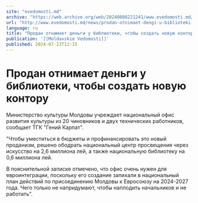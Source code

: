 ```yaml
---
site: "evedomosti.md"
archive: "https://web.archive.org/web/20240808221241/www.evedomosti.md/news/prodan-otnimaet-dengi-u-biblioteki-chtoby-sozdat-novuyu-kont"
url: "http://www.evedomosti.md/news/prodan-otnimaet-dengi-u-biblioteki-chtoby-sozdat-novuyu-kont"
language: ru
title: "Продан отнимает деньги у библиотеки, чтобы создать новую контору"
publication: '[[Moldavskie Vedomosti]]'
published: 2024-07-23T12:15
---
```


# Продан отнимает деньги у библиотеки, чтобы создать новую контору

Министерство культуры Молдовы учреждает национальный офис развития культуры из 20 чиновников и двух технических работников, сообщает ТГК "Гений Карпат".

"Чтобы уместиться в бюджеты и профинансировать это новый проданизм, решено ободрать национальный центр просвещения через искусство на 2,6 миллиона лей, а также национальную библиотеку на 0,6 миллиона лей.

В пояснительной записке отмечено, что офис очень нужен для евроинтеграции, поскольку его создание запихали в национальный план действий по присоединению Молдовы к Евросоюзу на 2024-2027 года. Чего только не напридумают, чтобы наплодить начальников и не работать".